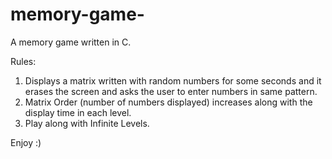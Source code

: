 # memory-game-
A memory game written in C.

Rules:
1. Displays a matrix written with random numbers for some seconds and it erases the screen and asks the user to enter numbers in same pattern.
2. Matrix Order (number of numbers displayed) increases along with the display time in each level.
3. Play along with Infinite Levels.

Enjoy :) 
